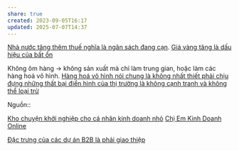 ```yaml
---
share: true
created: 2023-09-05T16:17
updated: 2025-07-07T14:37
---
```


[Nhà nước tăng thêm thuế nghĩa là ngân sách đang cạn](../../../../%E2%9A%A1Hi%E1%BB%83u%20bi%E1%BA%BFt%20s%C3%A2u/Kinh%20t%E1%BA%BF/Kinh%20t%E1%BA%BF%20v%C4%A9%20m%C3%B4,%20to%C3%A0n%20c%E1%BA%A7u%20ho%C3%A1/Nh%C3%A0%20n%C6%B0%E1%BB%9Bc%20t%C4%83ng%20th%C3%AAm%20thu%E1%BA%BF%20ngh%C4%A9a%20l%C3%A0%20ng%C3%A2n%20s%C3%A1ch%20%C4%91ang%20c%E1%BA%A1n.md). [Giá vàng tăng là dấu hiệu của bất ổn](../../../../%E2%9A%A1Hi%E1%BB%83u%20bi%E1%BA%BFt%20s%C3%A2u/Kinh%20t%E1%BA%BF/Kinh%20t%E1%BA%BF%20v%C4%A9%20m%C3%B4,%20to%C3%A0n%20c%E1%BA%A7u%20ho%C3%A1/Ti%E1%BB%81n,%20v%C3%A0ng/Gi%C3%A1%20v%C3%A0ng%20t%C4%83ng%20l%C3%A0%20d%E1%BA%A5u%20hi%E1%BB%87u%20c%E1%BB%A7a%20b%E1%BA%A5t%20%E1%BB%95n.md)

Không ôm hàng → không sản xuất mà chỉ làm trung gian, hoặc làm các hàng hoá vô hình. [Hàng hoá vô hình nói chung là không nhất thiết phải chịu đựng những thất bại điển hình của thị trường là không cạnh tranh và không thể loại trừ](../../../../%E2%9A%A1Hi%E1%BB%83u%20bi%E1%BA%BFt%20s%C3%A2u/Ki%E1%BA%BFm%20ti%E1%BB%81n/T%E1%BB%B1%20%C4%91%E1%BA%A7u%20t%C6%B0/H%C3%A0ng%20ho%C3%A1%20v%C3%B4%20h%C3%ACnh%20n%C3%B3i%20chung%20l%C3%A0%20kh%C3%B4ng%20nh%E1%BA%A5t%20thi%E1%BA%BFt%20ph%E1%BA%A3i%20ch%E1%BB%8Bu%20%C4%91%E1%BB%B1ng%20nh%E1%BB%AFng%20th%E1%BA%A5t%20b%E1%BA%A1i%20%C4%91i%E1%BB%83n%20h%C3%ACnh%20c%E1%BB%A7a%20th%E1%BB%8B%20tr%C6%B0%E1%BB%9Dng%20l%C3%A0%20kh%C3%B4ng%20c%E1%BA%A1nh%20tranh%20v%C3%A0%20kh%C3%B4ng%20th%E1%BB%83%20lo%E1%BA%A1i%20tr%E1%BB%AB.md)

Nguồn:: 

[Kho chuyện khởi nghiệp cho cá nhân kinh doanh nhỏ](https://avayha.com/)
[Chị Em Kinh Doanh Online](https://www.facebook.com/groups/482840957460226)

[Đặc trưng của các dự án B2B là phải giao thiệp](../../../../%E2%9A%A1Hi%E1%BB%83u%20bi%E1%BA%BFt%20s%C3%A2u/M%C3%B4%20h%C3%ACnh%20nh%C3%A2n%20s%E1%BB%B1/%C4%90%E1%BA%B7c%20tr%C6%B0ng%20c%E1%BB%A7a%20c%C3%A1c%20d%E1%BB%B1%20%C3%A1n%20B2B%20l%C3%A0%20ph%E1%BA%A3i%20giao%20thi%E1%BB%87p.md)